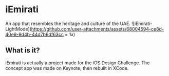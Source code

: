 # iEmirati
An app that resembles the heritage and culture of the UAE.
![iEmirati-LightMode](https://github.com/user-attachments/assets/68004594-ce8d-40e9-9d4b-44d7b6df63cc = 1x)


## What is it?
iEmirati is actually a project made for the iOS Design Challenge.
The concept app was made on Keynote, then rebuilt in XCode.
